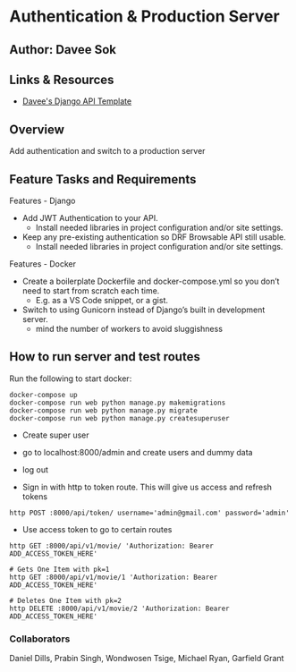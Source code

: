 # Authentication & Production Server

## Author: Davee Sok

## Links & Resources

- [Davee's Django API Template](https://github.com/daveeS987/template-davees-django-api)

## Overview

Add authentication and switch to a production server

## Feature Tasks and Requirements

Features - Django

- Add JWT Authentication to your API.
  - Install needed libraries in project configuration and/or site settings.
- Keep any pre-existing authentication so DRF Browsable API still usable.
  - Install needed libraries in project configuration and/or site settings.

Features - Docker

- Create a boilerplate Dockerfile and docker-compose.yml so you don’t need to start from scratch each time.
  - E.g. as a VS Code snippet, or a gist.
- Switch to using Gunicorn instead of Django’s built in development server.
  - mind the number of workers to avoid sluggishness

## How to run server and test routes

Run the following to start docker:

```iterm
docker-compose up
docker-compose run web python manage.py makemigrations
docker-compose run web python manage.py migrate
docker-compose run web python manage.py createsuperuser
```

- Create super user
- go to localhost:8000/admin and create users and dummy data
- log out

- Sign in with http to token route. This will give us access and refresh tokens

```iterm
http POST :8000/api/token/ username='admin@gmail.com' password='admin'
```

- Use access token to go to certain routes

```iterm
http GET :8000/api/v1/movie/ 'Authorization: Bearer ADD_ACCESS_TOKEN_HERE'

# Gets One Item with pk=1
http GET :8000/api/v1/movie/1 'Authorization: Bearer ADD_ACCESS_TOKEN_HERE'

# Deletes One Item with pk=2
http DELETE :8000/api/v1/movie/2 'Authorization: Bearer ADD_ACCESS_TOKEN_HERE'
```

### Collaborators

Daniel Dills, Prabin Singh, Wondwosen Tsige, Michael Ryan, Garfield Grant
